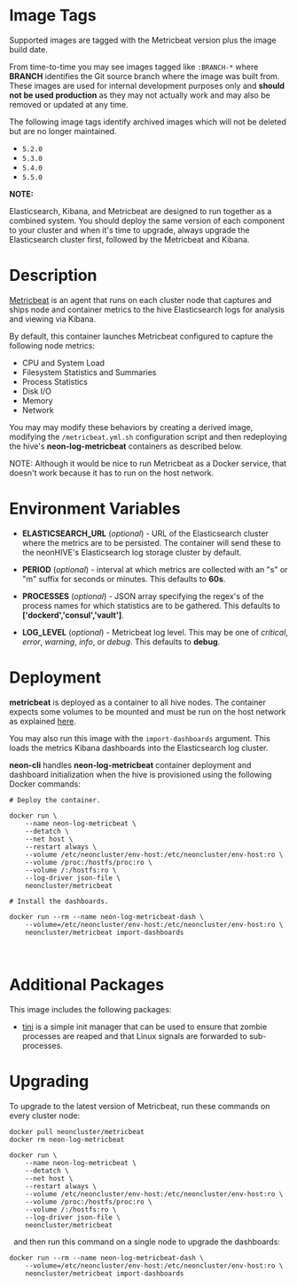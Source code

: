 # Image Tags

Supported images are tagged with the Metricbeat version plus the image build date.

From time-to-time you may see images tagged like `:BRANCH-*` where **BRANCH** identifies the Git source branch where the image was built from.  These images are used for internal development purposes only and **should not be used production** as they may not actually work and may also be removed or updated at any time.

The following image tags identify archived images which will not be deleted but are no longer maintained.

* `5.2.0`
* `5.3.0`
* `5.4.0`
* `5.5.0`

**NOTE:**

Elasticsearch, Kibana, and Metricbeat are designed to run together as a combined system.  You should deploy the same version of each component to your cluster and when it's time to upgrade, always upgrade the Elasticsearch cluster first, followed by the Metricbeat and Kibana.

# Description

[Metricbeat](https://www.elastic.co/guide/en/beats/metricbeat/current/metricbeat-overview.html) is an agent that runs on each cluster node that captures and ships node and container metrics to the hive Elasticsearch logs for analysis and viewing via Kibana.

By default, this container launches Metricbeat configured to capture the following node metrics:

* CPU and System Load
* Filesystem Statistics and Summaries
* Process Statistics
* Disk I/O
* Memory
* Network

You may may modify these behaviors by creating a derived image, modifying the `/metricbeat.yml.sh` configuration script and then redeploying the hive's **neon-log-metricbeat** containers as described below.

NOTE: Although it would be nice to run Metricbeat as a Docker service, that doesn't work because it has to run on the host network.

# Environment Variables

* **ELASTICSEARCH_URL** (*optional*) - URL of the Elasticsearch cluster where the metrics are to be persisted.  The container will send these to the neonHIVE's Elasticsearch log storage cluster by default.

* **PERIOD** (*optional*) - interval at which metrics are collected with an "s" or "m" suffix for seconds or minutes.  This defaults to **60s**.

* **PROCESSES** (*optional*) - JSON array specifying the regex's of the process names for which statistics are to be gathered.  This defaults to **['dockerd','consul','vault']**.

* **LOG_LEVEL** (*optional*) - Metricbeat log level.  This may be one of *critical*, *error*, *warning*, *info*, or *debug*.  This defaults to **debug**.

# Deployment

**metricbeat** is deployed as a container to all hive nodes.  The container expects some volumes to be mounted and must be run on the host network as explained [here](https://www.elastic.co/guide/en/beats/metricbeat/current/running-in-container.html).

You may also run this image with the `import-dashboards` argument.  This loads the metrics Kibana dashboards into the Elasticsearch log cluster.  

**neon-cli** handles **neon-log-metricbeat** container deployment and dashboard initialization when the hive is provisioned using the following Docker commands:

````
# Deploy the container.

docker run \
    --name neon-log-metricbeat \
    --detatch \
    --net host \
    --restart always \
    --volume /etc/neoncluster/env-host:/etc/neoncluster/env-host:ro \
    --volume /proc:/hostfs/proc:ro \
    --volume /:/hostfs:ro \
    --log-driver json-file \
    neoncluster/metricbeat

# Install the dashboards.
    
docker run --rm --name neon-log-metricbeat-dash \
    --volume=/etc/neoncluster/env-host:/etc/neoncluster/env-host:ro \
    neoncluster/metricbeat import-dashboards
````
&nbsp;
# Additional Packages

This image includes the following packages:

* [tini](https://github.com/krallin/tini) is a simple init manager that can be used to ensure that zombie processes are reaped and that Linux signals are forwarded to sub-processes.

# Upgrading

To upgrade to the latest version of Metricbeat, run these commands on every cluster node:

````
docker pull neoncluster/metricbeat
docker rm neon-log-metricbeat

docker run \
    --name neon-log-metricbeat \
    --detatch \
    --net host \
    --restart always \
    --volume /etc/neoncluster/env-host:/etc/neoncluster/env-host:ro \
    --volume /proc:/hostfs/proc:ro \
    --volume /:/hostfs:ro \
    --log-driver json-file \
    neoncluster/metricbeat
````
&nbsp;
and then run this command on a single node to upgrade the dashboards:
````
docker run --rm --name neon-log-metricbeat-dash \
    --volume=/etc/neoncluster/env-host:/etc/neoncluster/env-host:ro \
    neoncluster/metricbeat import-dashboards
````
&nbsp;
